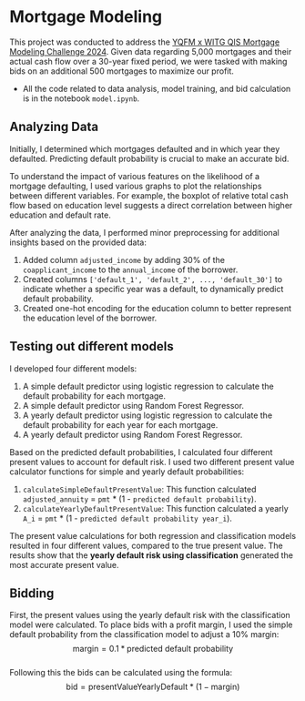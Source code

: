 # Mortgage Modeling

This project was conducted to address the [YQFM x WITG QIS Mortgage Modeling Challenge 2024](https://docs.google.com/document/d/1RrLuIcKe6JaP6ZEULQqufj1-yCM3m66jiDWPU0kaL9A/edit#heading=h.l3ggro4goodk). Given data regarding 5,000 mortgages and their actual cash flow over a 30-year fixed period, we were tasked with making bids on an additional 500 mortgages to maximize our profit. 
* All the code related to data analysis, model training, and bid calculation is in the notebook `model.ipynb`.

## Analyzing Data
Initially, I determined which mortgages defaulted and in which year they defaulted. Predicting default probability is crucial to make an accurate bid.

To understand the impact of various features on the likelihood of a mortgage defaulting, I used various graphs to plot the relationships between different variables. For example, the boxplot of relative total cash flow based on education level suggests a direct correlation between higher education and default rate.

After analyzing the data, I performed minor preprocessing for additional insights based on the provided data: 
1. Added column `adjusted_income` by adding 30% of the `coapplicant_income` to the `annual_income` of the borrower.
2. Created columns `['default_1', 'default_2', ..., 'default_30']` to indicate whether a specific year was a default, to dynamically predict default probability.
3. Created one-hot encoding for the education column to better represent the education level of the borrower.

## Testing out different models
I developed four different models:
1. A simple default predictor using logistic regression to calculate the default probability for each mortgage.
2. A simple default predictor using Random Forest Regressor.
3. A yearly default predictor using logistic regression to calculate the default probability for each year for each mortgage.
4. A yearly default predictor using Random Forest Regressor.

Based on the predicted default probabilities, I calculated four different present values to account for default risk. I used two different present value calculator functions for simple and yearly default probabilities:
1. `calculateSimpleDefaultPresentValue`: This function calculated `adjusted_annuity` = `pmt` * (1 - `predicted default probability`).
2. `calculateYearlyDefaultPresentValue`: This function calculated a yearly `A_i` = `pmt` * (1 - `predicted default probability year_i`).

The present value calculations for both regression and classification models resulted in four different values, compared to the true present value. The results show that the **yearly default risk using classification** generated the most accurate present value.

## Bidding
First, the present values using the yearly default risk with the classification model were calculated. To place bids with a profit margin, I used the simple default probability from the classification model to adjust a 10% margin: 
$$\text{margin}=0.1 * \text{predicted default probability}$$  
Following this the bids can be calculated using the formula:
$$\text{bid}= \text{presentValueYearlyDefault} * (1 - \text{margin})$$  